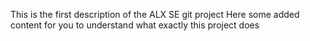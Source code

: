 This is the first description of the ALX SE git project
Here some added content for you to understand what exactly this project does
